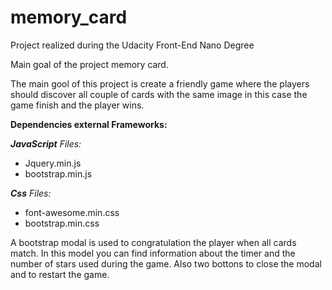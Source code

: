# memory_card
Project realized during the Udacity Front-End Nano Degree

Main goal of the project memory card.

The main gool of this project is create a friendly game where the players should discover all couple of cards with the same image in this case the game finish and the player wins. 

**Dependencies external Frameworks:**

_**JavaScript** Files:_
- Jquery.min.js
- bootstrap.min.js

_**Css** Files:_
- font-awesome.min.css
- bootstrap.min.css

A bootstrap modal is used to congratulation the player when all cards match. In this model you can find information about the timer and the number of stars used during the game. Also two bottons to close the modal and to restart the game. 
